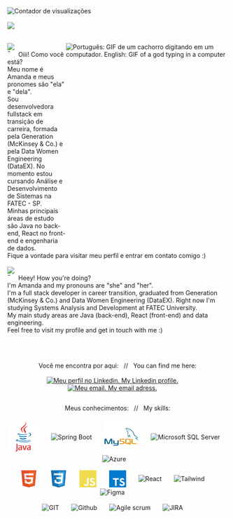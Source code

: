 <div display="flex" flex-direction="row">
<img alt="Contador de visualizações" src="https://komarev.com/ghpvc/?username=ManGiaco&label=Profile%20views&color=f00000&style=flat" />
</div>
<br> 
<a href="https://git.io/typing-svg"> 
<img "Português: Letreiro animado onde dou boas vindas ao meu Github. Está escrito: Eai como vai? Seja bem vindo! English: Animated sign where I welcome you to my Github. It says: Hey, how you're doing? You're so welcome!" src="https://readme-typing-svg.herokuapp.com?font=Rampart+One&size=40&duration=3000&pause=600&color=ffffff&background=none&center=true&vCenter=true&width=1000&lines=Eaaaaiiii+como+vai??+:);Heeeey+how+you're+doing+today?;Seja+bem+vindo+(a)+(e)+!+!+!;You're+so+welcome+:)" />
</a>

##

<div>
<img align="right" width="370" height="450" alt="Português: GIF de um cachorro digitando em um computador. English: GIF of a god typing in a computer" src="https://i.imgur.com/1GfCQq9.gif">

<div align="left">
<img align="left" width="25" height="20" alt="Bandeira do Brasil. Brazilian flag." src="https://cdn-icons-png.flaticon.com/512/3022/3022546.png"> <br>
Oiii! Como você está? <br>
Meu nome é Amanda e meus pronomes são "ela" e "dela". <br>
Sou desenvolvedora fullstack em transição de carreira, formada pela Generation (McKinsey & Co.) e pela Data Women Engineering (DataEX). No momento estou cursando Análise e Desenvolvimento de Sistemas na FATEC - SP. <br>
Minhas principais áreas de estudo são Java no back-end, React no front-end e engenharia de dados. <br>
Fique a vontade para visitar meu perfil e entrar em contato comigo :)
<br>
<br>  
<img align="left" width="25" height="20" alt="Bandeira do Reino Unido. United kingdom flag" src="https://cdn-icons-png.flaticon.com/512/555/555417.png"> <br>
Heey! How you're doing? <br>
I'm Amanda and my pronouns are "she" and "her". <br>
I'm a full stack developer in career transition, graduated from Generation (McKinsey & Co.) and Data Women Engineering (DataEX). Right now I'm studying Systems Analysis and Development at FATEC University. <br>
My main study areas are Java (back-end), React (front-end) and data engineering. <br>
Feel free to visit my profile and get in touch with me :)  
</div>
<br>  
<br>  
  
##  
  
<div display="flex" flex-direction="row" align="center">  
Você me encontra por aqui: &nbsp; // &nbsp; You can find me here: 
<br>
<br>  
  <a href="https://www.linkedin.com/in/mangiaco"><img alt="Meu perfil no Linkedin. My Linkedin profile." height="40" width="40" src="https://cdn-icons-png.flaticon.com/512/3536/3536505.png" target="_blank"></a> &nbsp; &nbsp; &nbsp; 
  <a href="mailto:amandagiacomettipedrosa@gmail.com"><img alt="Meu email. My email adress." height="45" width="45" src="https://cdn-icons-png.flaticon.com/512/5968/5968534.png" target="_blank"></a> &nbsp; &nbsp; &nbsp; 
</div>
</div>

##

<div display="flex" flex-direction="row" align="center">  
  Meus conhecimentos: &nbsp; // &nbsp; My skills:  
</div>
<br>
<div display="flex" flex-direction="row" align="center">
    <img align="center" alt="Java" height="70" width="70" src="https://raw.githubusercontent.com/devicons/devicon/master/icons/java/java-original-wordmark.svg" /> &nbsp; &nbsp; &nbsp;
    <img align="center" alt="Spring Boot" height="70" width="60" src="https://cdn.jsdelivr.net/gh/devicons/devicon/icons/spring/spring-original-wordmark.svg" /> &nbsp; &nbsp; &nbsp;
    <img align="center" alt="MySQL" height="80" width="80" src="https://raw.githubusercontent.com/devicons/devicon/master/icons/mysql/mysql-original-wordmark.svg" /> &nbsp; &nbsp; &nbsp;
    <img align="center" alt="Microsoft SQL Server" height="60" width="70" src="https://i.imgur.com/mihltqV.png" /> &nbsp; &nbsp; &nbsp;
    <img align="center" alt="Azure" height="50" width="45" src="https://i.imgur.com/vr5vSj7.png" /> &nbsp; &nbsp; &nbsp;    
    
</div>    
<br>    
<div display="flex" flex-direction="row" align="center">    
    <img align="center" alt="HTML" height="40" width="40" src="https://raw.githubusercontent.com/devicons/devicon/master/icons/html5/html5-original.svg" /> &nbsp; &nbsp; &nbsp;
    <img align="center" alt="CSS" height="40" width="40" src="https://raw.githubusercontent.com/devicons/devicon/master/icons/css3/css3-original.svg" /> &nbsp; &nbsp; &nbsp;
    <img align="center" alt="Javascript" height="40" width="40" src="https://raw.githubusercontent.com/devicons/devicon/master/icons/javascript/javascript-plain.svg" /> &nbsp; &nbsp; &nbsp;
    <img align="center" alt="Typescript" height="40" width="40" src="https://raw.githubusercontent.com/devicons/devicon/master/icons/typescript/typescript-plain.svg" /> &nbsp; &nbsp; &nbsp;
    <img align="center" alt="React" height="50" width="50" src="https://cdn.jsdelivr.net/gh/devicons/devicon/icons/react/react-original-wordmark.svg" /> &nbsp; &nbsp; &nbsp;
    <img align="center" alt="Tailwind" height="50" width="50" src="https://i.imgur.com/OmanM8K.png" /> &nbsp; &nbsp; &nbsp;
    <img align="center" alt="Figma" height="40" width="40" src="https://cdn.jsdelivr.net/gh/devicons/devicon/icons/figma/figma-original.svg" /> &nbsp; &nbsp; &nbsp;
</div>    
<br>    
<div display="flex" flex-direction="row" align="center">     
    <img align="center" alt="GIT" height="35" width="80" src="https://i.imgur.com/Uco1sd6.png" /> &nbsp; &nbsp; &nbsp;
    <img align="center" alt="Github" height="50" width="50" src="https://icones.pro/wp-content/uploads/2021/06/icone-github-violet.png" /> &nbsp; &nbsp; &nbsp;
    <img align="center" alt="Agile scrum" height="70" width="70" src="https://miro.medium.com/max/400/0*KpzqUReoWU_DEwb5.png" /> &nbsp; &nbsp; &nbsp;
    <img align="center" alt="JIRA" height="30" width="90" src="https://i.imgur.com/EK9b41G.png" /> &nbsp; &nbsp; &nbsp;
</div> 
